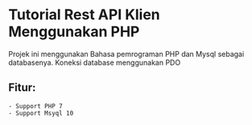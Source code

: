 # Tutorial Rest API Klien Menggunakan PHP
 Projek ini menggunakan Bahasa pemrograman PHP dan Mysql sebagai databasenya.
 Koneksi database menggunakan PDO 
## Fitur:
	- Support PHP 7
	- Support Msyql 10
